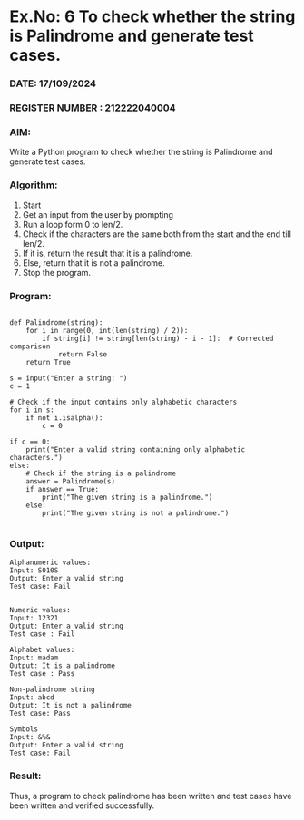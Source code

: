 # Ex.No: 6 To check whether the string is Palindrome and generate test cases.

### DATE:   17/109/2024                                                                         
### REGISTER NUMBER : 212222040004
### AIM: 
Write a Python program to check whether the string is Palindrome and generate test cases. 
### Algorithm:
1. Start
2. Get an input from the user by prompting 
3. Run a loop form 0 to len/2.
4. Check if the characters are the same both from the start and the end till len/2. 
5. If it is, return the result that it is a palindrome.
6. Else, return that it is not a palindrome. 
7. Stop the program.
### Program:
```

def Palindrome(string): 
    for i in range(0, int(len(string) / 2)): 
        if string[i] != string[len(string) - i - 1]:  # Corrected comparison
            return False 
    return True

s = input("Enter a string: ")
c = 1

# Check if the input contains only alphabetic characters
for i in s:
    if not i.isalpha(): 
        c = 0

if c == 0: 
    print("Enter a valid string containing only alphabetic characters.")
else:
    # Check if the string is a palindrome
    answer = Palindrome(s)
    if answer == True: 
        print("The given string is a palindrome.")
    else: 
        print("The given string is not a palindrome.")


```












### Output:
```
Alphanumeric values:
Input: S010S
Output: Enter a valid string
Test case: Fail


Numeric values:
Input: 12321
Output: Enter a valid string
Test case : Fail

Alphabet values:
Input: madam
Output: It is a palindrome
Test case : Pass

Non-palindrome string
Input: abcd
Output: It is not a palindrome
Test case: Pass

Symbols
Input: &%&
Output: Enter a valid string 
Test case: Fail
```




### Result:
Thus, a program to check palindrome has been written and test cases have been written and verified successfully.
